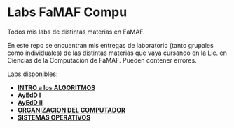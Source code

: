 # Labs FaMAF Compu
Todos mis labs de distintas materias en FaMAF.

En este repo se encuentran mis entregas de laboratorio (tanto grupales como individuales) de las distintas materias que vaya cursando en la Lic. en Ciencias de la Computación de FaMAF. Pueden contener errores.

Labs disponibles:
  * [**INTRO a los ALGORITMOS**](https://github.com/achaval-tomas/Haskell-Ejercicios)
  * [**AyEdD I**](/AYED-I)
  * [**AyEdD II**](/AYED-II)
  * [**ORGANIZACION DEL COMPUTADOR**](https://github.com/achaval-tomas/ASM-Tetris)
  * [**SISTEMAS OPERATIVOS**](/SISTEMAS-OPERATIVOS)
